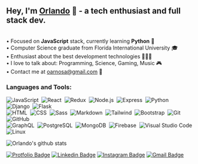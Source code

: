 ## Hey, I'm [Orlando](https://orlandoarnosa.com) 👋 - a tech enthusiast and full stack dev.

<br/>• Focused on **JavaScript** stack, currently learning **Python** 🐍
<br/>• Computer Science graduate from Florida International University 🎓
<br/>• Enthusiast about the best development technologies 👩🏻‍💻
<br/>• I love to talk about: Programming, Science, Gaming, Music 🎮
<br/>• Contact me at oarnosa@gmail.com 💌

### Languages and Tools:

![JavaScript](https://img.shields.io/badge/-JavaScript-636363?style=flat&logo=javascript)&nbsp;
![React](https://img.shields.io/badge/-React-636363?style=flat&logo=react)&nbsp;
![Redux](https://img.shields.io/badge/-Redux-636363?style=flat&logo=redux&logoColor=764abc)&nbsp;
![Node.js](https://img.shields.io/badge/-Node.js-636363?style=flat&logo=node.js)&nbsp;
![Express](https://img.shields.io/badge/-Express-636363?style=flat&logo=express)&nbsp;
![Python](https://img.shields.io/badge/-Python-636363?style=flat&logo=python)&nbsp;
![Django](https://img.shields.io/badge/-Django-636363?style=flat&logo=django&logoColor=092E20)&nbsp;
![Flask](https://img.shields.io/badge/-Flask-636363?style=flat&logo=flask)\
![HTML](https://img.shields.io/badge/-HTML-636363?style=flat&logo=HTML5)&nbsp;
![CSS](https://img.shields.io/badge/-CSS-636363?style=flat&logo=CSS3&logoColor=1572B6)&nbsp;
![Sass](https://img.shields.io/badge/-Sass-636363?style=flat&logo=SASS&logoColor=bf4080)&nbsp;
![Markdown](https://img.shields.io/badge/-Markdown-636363?style=flat&logo=markdown)&nbsp;
![Tailwind](https://img.shields.io/badge/-Tailwind%20CSS-636363?style=flat&logo=tailwind%20css)&nbsp;
![Bootstrap](https://img.shields.io/badge/-Bootstrap-636363?style=flat&logo=bootstrap&logoColor=563D7C)&nbsp;
![Git](https://img.shields.io/badge/-Git-636363?style=flat&logo=git)&nbsp;
![GitHub](https://img.shields.io/badge/-GitHub-636363?style=flat&logo=github)\
![GraphQL](https://img.shields.io/badge/-GraphQL-636363?style=flat&logo=GraphQL&logoColor=bf4080)&nbsp;
![PostgreSQL](https://img.shields.io/badge/-PostgreSQL-636363?style=flat&logo=postgresql&logoColor=336791)&nbsp;
![MongoDB](https://img.shields.io/badge/-MongoDB-636363?style=flat&logo=mongodb)&nbsp;
![Firebase](https://img.shields.io/badge/-Firebase-636363?style=flat&logo=firebase)&nbsp;
![Visual Studio Code](https://img.shields.io/badge/-Visual%20Studio%20Code-636363?style=flat&logo=visual-studio-code&logoColor=007ACC)
![Linux](https://img.shields.io/badge/-Linux-636363?style=flat&logo=linux)&nbsp;
<br/>

![Orlando's github stats](https://github-readme-stats.vercel.app/api?username=oarnosa&theme=vue&show_icons=true&hide=issues&count_private=true&include_all_commits=1)
<br/>

[![Protfolio Badge](https://img.shields.io/badge/-orlandoarnosa.com-636363?style=flat-square&logo=Google%20Chrome&logoColor=white&labelColor=15847D&link=https://orlandoarnosa.com)](https://orlandoarnosa.com)
[![Linkedin Badge](https://img.shields.io/badge/-/in/oarnosa-636363?style=flat-square&logo=linkedin&logoColor=white&labelColor=blue&link=https://www.linkedin.com/in/oarnosa/)](https://www.linkedin.com/in/oarnosa/)
[![Instagram Badge](https://img.shields.io/badge/-@arno__lando-636363?style=flat-square&logo=instagram&logoColor=white&labelColor=E1306C&link=https://www.linkedin.com/in/oarnosa/)](https://instagram.com/arno_lando)
[![Gmail Badge](https://img.shields.io/badge/-oarnosa@gmail.com-636363?style=flat-square&logo=Gmail&logoColor=white&labelColor=red&link=mailto:oarnosa@gmail.com)](mailto:oarnosa@gmail.com)
